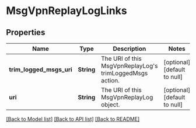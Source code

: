 # MsgVpnReplayLogLinks

## Properties
Name | Type | Description | Notes
------------ | ------------- | ------------- | -------------
**trim_logged_msgs_uri** | **String** | The URI of this MsgVpnReplayLog&#39;s trimLoggedMsgs action. | [optional] [default to null]
**uri** | **String** | The URI of this MsgVpnReplayLog object. | [optional] [default to null]

[[Back to Model list]](../README.md#documentation-for-models) [[Back to API list]](../README.md#documentation-for-api-endpoints) [[Back to README]](../README.md)


